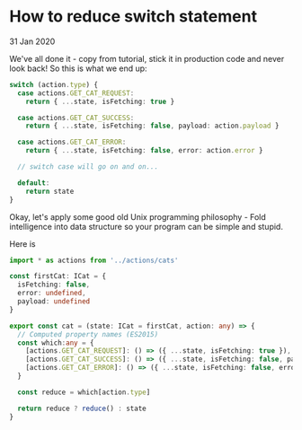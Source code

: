 # How to reduce switch statement

31 Jan 2020

We've all done it - copy from tutorial, stick it in production code and never look back! So this is what we end up:

```typescript
switch (action.type) {
  case actions.GET_CAT_REQUEST:
    return { ...state, isFetching: true }

  case actions.GET_CAT_SUCCESS:
    return { ...state, isFetching: false, payload: action.payload }

  case actions.GET_CAT_ERROR:
    return { ...state, isFetching: false, error: action.error }

  // switch case will go on and on...

  default:
    return state
}
```

Okay, let's apply some good old Unix programming philosophy - Fold intelligence into data structure so your program can be simple and stupid.

Here is 

```typescript
import * as actions from '../actions/cats'

const firstCat: ICat = {
  isFetching: false,
  error: undefined,
  payload: undefined
}

export const cat = (state: ICat = firstCat, action: any) => {
  // Computed property names (ES2015)
  const which:any = {
    [actions.GET_CAT_REQUEST]: () => ({ ...state, isFetching: true }),
    [actions.GET_CAT_SUCCESS]: () => ({ ...state, isFetching: false, payload: action.payload }),
    [actions.GET_CAT_ERROR]: () => ({ ...state, isFetching: false, error: action.error }),
  }

  const reduce = which[action.type]

  return reduce ? reduce() : state
}
```